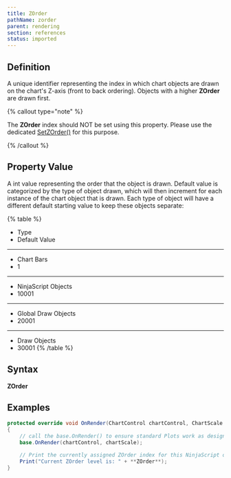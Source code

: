 ```yaml
---
title: ZOrder
pathName: zorder
parent: rendering
section: references
status: imported
---
```


## Definition

A unique identifier representing the index in which chart objects are drawn on the chart's Z-axis (front to back ordering). Objects with a higher **ZOrder** are drawn first.

{% callout type="note" %}

The **ZOrder** index should NOT be set using this property. Please use the dedicated [SetZOrder()](setzorder) for this purpose.

{% /callout %}

## Property Value

A int value representing the order that the object is drawn. Default value is categorized by the type of object drawn, which will then increment for each instance of the chart object that is drawn. Each type of object will have a different default starting value to keep these objects separate:

{% table %}

* Type
* Default Value

---

* Chart Bars
* 1

---

* NinjaScript Objects
* 10001

---

* Global Draw Objects
* 20001

---

* Draw Objects
* 30001
{% /table %}

## Syntax

**ZOrder**

## Examples

```csharp
protected override void OnRender(ChartControl chartControl, ChartScale chartScale)
{
    // call the base.OnRender() to ensure standard Plots work as designed
    base.OnRender(chartControl, chartScale);

    // Print the currently assigned ZOrder index for this NinjaScript object
    Print("Current ZOrder level is: " + **ZOrder**);
}
```
